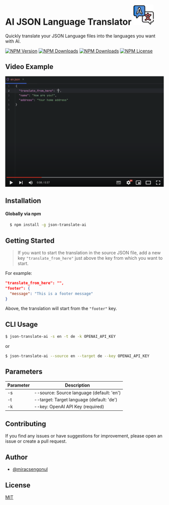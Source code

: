 # AI JSON Language Translator <img src="https://raw.githubusercontent.com/miracsengonul/json-translate-ai/main/logo.png">

Quickly translate your JSON Language files into the languages you want with AI.

[![NPM Version](https://img.shields.io/npm/v/json-translate-ai.svg?style=flat)](https://www.npmjs.com/package/json-translate-ai)
[![NPM Downloads](https://img.shields.io/npm/dm/json-translate-ai.svg?style=flat)](https://www.npmjs.com/package/json-translate-ai)
[![NPM Downloads](https://img.shields.io/npm/dt/json-translate-ai.svg?style=flat)](https://www.npmjs.com/package/json-translate-ai)
[![NPM License](https://img.shields.io/npm/l/json-translate-ai.svg?style=flat)](https://www.npmjs.com/package/json-translate-ai)

## Video Example
[![Watch the video](https://raw.githubusercontent.com/miracsengonul/json-translate-ai/main/thumb.png)](https://youtu.be/C4SW9VrkmI4)

## Installation

#### Globally via npm

```sh
  $ npm install -g json-translate-ai
```

## Getting Started
> If you want to start the translation in the source JSON file, add a new key ```"translate_from_here"``` just above the key from which you want to start.

For example:
```json
"translate_from_here": "",
"footer": {
  "message": "This is a footer message"
}
```
Above, the translation will start from the ```"footer"``` key.

## CLI Usage

```sh
$ json-translate-ai -s en -t de -k OPENAI_API_KEY
```
or
```sh
$ json-translate-ai --source en --target de --key OPENAI_API_KEY
```


## Parameters
| Parameter             | Description                                                                |
| ----------------- | ------------------------------------------------------------------ |
| -s |  --source: Source language (default: 'en') |
| -t |  --target: Target language (default: 'de') |
| -k |  --key: OpenAI API Key (required) |

## Contributing

If you find any issues or have suggestions for improvement, please open an issue or create a pull request.

## Author

- [@miracsengonul](https://www.x.com/miracsengonul)


## License

[MIT](https://choosealicense.com/licenses/mit/)

